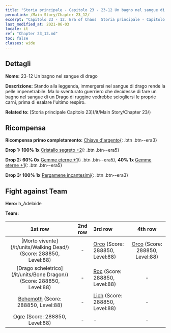 ```yaml
---
title: "Storia principale - Capitolo 23 - 23-12 Un bagno nel sangue di drago"
permalink: /Main Story/Chapter 23_12/
excerpt: "Capitolo 23 - 12. Era of Chaos  Storia principale - Capitolo 23_12. 23-12 Un bagno nel sangue di drago"
last_modified_at: 2021-06-03
locale: it
ref: "Chapter 23_12.md"
toc: false
classes: wide
---
```


## Dettagli

 **Nome:** 23-12 Un bagno nel sangue di drago

 **Descrizione:** Stando alla leggenda, immergersi nel sangue di drago rende la pelle impenetrabile. Ma lo sventurato guerriero che decidesse di fare un bagno nel sangue di un Drago di ruggine vedrebbe sciogliersi le proprie carni, prima di esalare l'ultimo respiro.

 **Related to:** [Storia principale Capitolo 23](/it/Main Story/Chapter 23/)

## Ricompensa

 **Ricompensa primo completamento:** [Chiave d'argento](/ItemsIT/con_693/){: .btn .btn--era3}

 **Drop 1:** **100% 1x** [Cristallo segreto +2](/ItemsIT/mat_80/){: .btn .btn--era5}

 **Drop 2:** **60% 0x** [Gemme eterne +1](/ItemsIT/mat_72/){: .btn .btn--era5}, **40% 1x** [Gemme eterne +1](/ItemsIT/mat_72/){: .btn .btn--era5}

 **Drop 3:** **100% 1x** [Pergamene incantesimi](/ItemsIT/con_694/){: .btn .btn--era3}


## Fight against Team
 **Hero:** h_Adelaide

 **Team:**


  | 1st row | 2nd row | 3rd row | 4th row |
  |:----:|:----:|:----|:----:|
  | [Morto vivente](/it/units/Walking Dead/) (Score: 288850, Level:88)  | - | [Orco](/it/units/Orc/) (Score: 288850, Level:88)  | [Orco](/it/units/Orc/) (Score: 288850, Level:88)  |
  | [Drago scheletrico](/it/units/Bone Dragon/) (Score: 288850, Level:88)  | - | [Roc](/it/units/Roc/) (Score: 288850, Level:88)  | - |
  | [Behemoth](/it/units/Behemoth/) (Score: 288850, Level:88)  | - | [Lich](/it/units/Lich/) (Score: 288850, Level:88)  | - |
  | [Ogre](/it/units/Ogre/) (Score: 288850, Level:88)  | - | - | - |


